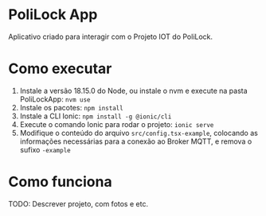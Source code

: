 # PoliLock App

Aplicativo criado para interagir com o Projeto IOT do PoliLock.

# Como executar

1. Instale a versão 18.15.0 do Node, ou instale o nvm e execute na pasta PoliLockApp: `nvm use`
1. Instale os pacotes: `npm install`
1. Instale a CLI Ionic: `npm install -g @ionic/cli`
1. Execute o comando Ionic para rodar o projeto: `ionic serve`
1. Modifique o conteúdo do arquivo `src/config.tsx-example`, colocando as informações necessárias para a conexão ao Broker MQTT, e remova o sufixo `-example`

# Como funciona

TODO: Descrever projeto, com fotos e etc.
